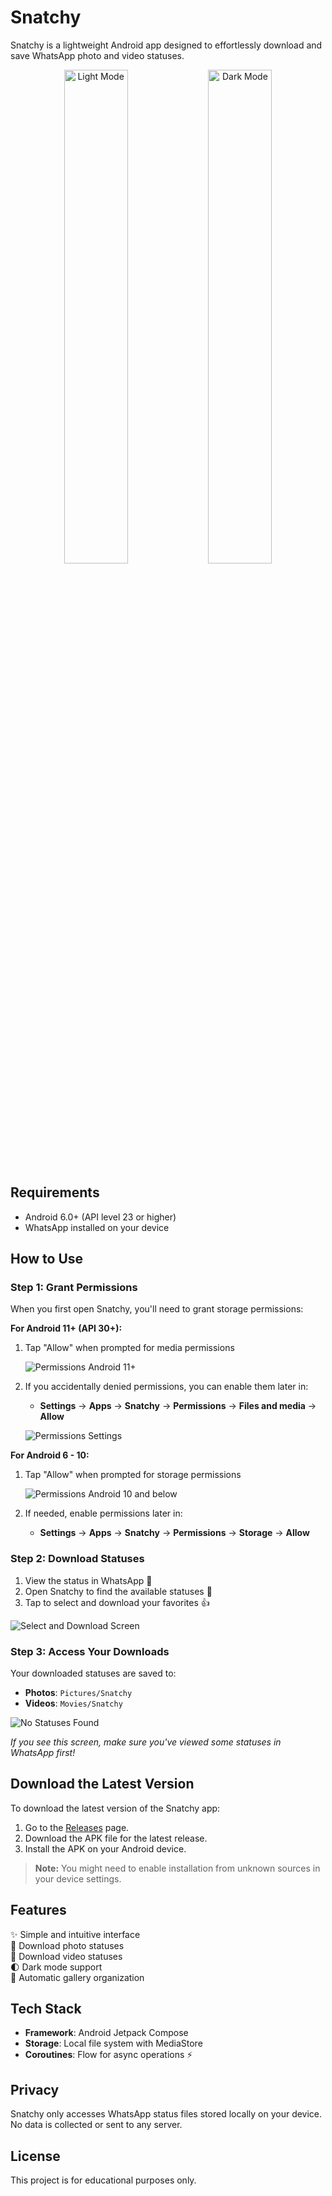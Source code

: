# Snatchy

Snatchy is a lightweight Android app designed to effortlessly download and save WhatsApp photo and video statuses.

<p align="center">
  <img src="assets/light-mode.jpg" alt="Light Mode" width="45%">
  <img src="assets/dark-mode.jpg" alt="Dark Mode" width="45%">
</p>

## Requirements

- Android 6.0+ (API level 23 or higher)
- WhatsApp installed on your device

## How to Use

### Step 1: Grant Permissions

When you first open Snatchy, you'll need to grant storage permissions:

**For Android 11+ (API 30+):**

1. Tap "Allow" when prompted for media permissions

   ![Permissions Android 11+](assets/permissions-11+.png)

2. If you accidentally denied permissions, you can enable them later in:
    - **Settings** → **Apps** → **Snatchy** → **Permissions** → **Files and media** → **Allow**

   ![Permissions Settings](assets/permissions-11+-2.png)

**For Android 6 - 10:**

1. Tap "Allow" when prompted for storage permissions

   ![Permissions Android 10 and below](assets/permissions-10-and-less.png.jpg)

2. If needed, enable permissions later in:
    - **Settings** → **Apps** → **Snatchy** → **Permissions** → **Storage** → **Allow**


### Step 2: Download Statuses

1. View the status in WhatsApp 👀
2. Open Snatchy to find the available statuses 📂
3. Tap to select and download your favorites 👍

![Select and Download Screen](assets/download-selected.png)

### Step 3: Access Your Downloads

Your downloaded statuses are saved to:
- **Photos**: `Pictures/Snatchy`
- **Videos**: `Movies/Snatchy`

![No Statuses Found](assets/no-statuses-found.png)

*If you see this screen, make sure you've viewed some statuses in WhatsApp first!*

## Download the Latest Version

To download the latest version of the Snatchy app:

1. Go to the [Releases](https://github.com/BERLINx03/snatchy/releases) page.
2. Download the APK file for the latest release.
3. Install the APK on your Android device.

> **Note:** You might need to enable installation from unknown sources in your device settings.

## Features

✨ Simple and intuitive interface  
📸 Download photo statuses  
🎥 Download video statuses  
🌓 Dark mode support  
💾 Automatic gallery organization

## Tech Stack

- **Framework**: Android Jetpack Compose 
- **Storage**: Local file system with MediaStore 
- **Coroutines**: Flow for async operations ⚡

## Privacy

Snatchy only accesses WhatsApp status files stored locally on your device. No data is collected or sent to any server.

## License

This project is for educational purposes only.